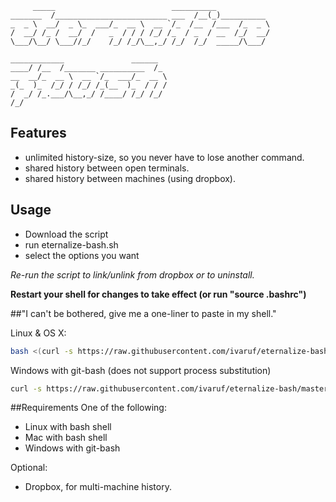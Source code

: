          _____                          __________
    _______  /_________________________ ___  /__(_)__________
    _  _ \  __/  _ \_  ___/_  __ \  __ `/_  /__  /___  /_  _ \
    /  __/ /_ /  __/  /   _  / / / /_/ /_  / _  / __  /_/  __/
    \___/\__/ \___//_/    /_/ /_/\__,_/ /_/  /_/  _____/\___/

    ____________               ______
    ____/ /__  /_______ __________  /_
    __  __/_  __ \  __ `/_  ___/_  __ \
    _(_  )_  /_/ / /_/ /_(__  )_  / / /
    /  _/ /_.___/\__,_/ /____/ /_/ /_/
    /_/

## Features
* unlimited history-size, so you never have to lose another command.
* shared history between open terminals.
* shared history between machines (using dropbox).

## Usage
* Download the script 
* run eternalize-bash.sh 
* select the options you want

*Re-run the script to link/unlink from dropbox or to uninstall.*

**Restart your shell for changes to take effect (or run "source .bashrc")**

##"I can't be bothered, give me a one-liner to paste in my shell."

Linux & OS X:
```bash
bash <(curl -s https://raw.githubusercontent.com/ivaruf/eternalize-bash/master/eternalize_bash.sh)
```
Windows with git-bash (does not support process substitution)
```bash
curl -s https://raw.githubusercontent.com/ivaruf/eternalize-bash/master/eternalize_bash.sh > tmp.sh && ./tmp.sh && rm tmp.sh
```

##Requirements
One of the following:
* Linux with bash shell
* Mac with bash shell
* Windows with git-bash

Optional:
* Dropbox, for multi-machine history.
